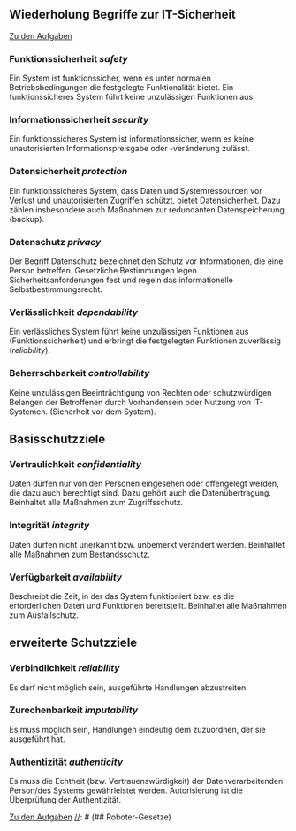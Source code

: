 ## Wiederholung Begriffe zur IT-Sicherheit

[Zu den Aufgaben](./02_it-sicherheit-aufgaben)

### Funktionssicherheit *safety*
Ein System ist funktionssicher, wenn es unter normalen Betriebsbedingungen die festgelegte Funktionalität bietet. Ein funktionssicheres System führt keine unzulässigen Funktionen aus.
### Informationssicherheit *security*
Ein funktionssicheres System ist informationssicher, wenn es keine unautorisierten Informationspreisgabe oder -veränderung zulässt.
### Datensicherheit *protection*
Ein funktionssicheres System, dass Daten und Systemressourcen vor Verlust und unautorisierten Zugriffen schützt, bietet Datensicherheit. Dazu zählen insbesondere auch Maßnahmen zur redundanten Datenspeicherung (backup).
### Datenschutz *privacy*
Der Begriff Datenschutz bezeichnet den Schutz vor Informationen, die eine Person betreffen. Gesetzliche Bestimmungen legen Sicherheitsanforderungen fest und regeln das informationelle Selbstbestimmungsrecht.
### Verlässlichkeit *dependability*
Ein verlässliches System führt keine unzulässigen Funktionen aus (Funktionssicherheit) und erbringt die festgelegten Funktionen zuverlässig (*reliability*).
### Beherrschbarkeit *controllability*
Keine unzulässigen Beeinträchtigung von Rechten oder schutzwürdigen Belangen der Betroffenen durch Vorhandensein oder Nutzung von IT-Systemen. (Sicherheit vor dem System).

## Basisschutzziele
### Vertraulichkeit *confidentiality*
Daten dürfen nur von den Personen eingesehen oder offengelegt werden, die dazu auch berechtigt sind. Dazu gehört auch die Datenübertragung. Beinhaltet alle Maßnahmen zum Zugriffsschutz. 
### Integrität *integrity*
Daten dürfen nicht unerkannt bzw. unbemerkt verändert werden. Beinhaltet alle Maßnahmen zum Bestandsschutz.
### Verfügbarkeit *availability*
Beschreibt die Zeit, in der das System funktioniert bzw. es die erforderlichen Daten und Funktionen bereitstellt. Beinhaltet alle Maßnahmen zum Ausfallschutz.

## erweiterte Schutzziele
### Verbindlichkeit *reliability*
Es darf nicht möglich sein, ausgeführte Handlungen abzustreiten.
### Zurechenbarkeit *imputability*
Es muss möglich sein, Handlungen eindeutig dem zuzuordnen, der sie ausgeführt hat.
### Authentizität *authenticity*
Es muss die Echtheit (bzw. Vertrauenswürdigkeit) der Datenverarbeitenden Person/des Systems gewährleistet werden. Autorisierung ist die Überprüfung der Authentizität.


[Zu den Aufgaben](./02_it-sicherheit-aufgaben)
[//]: # (## Roboter-Gesetze)

[//]: # ()
[//]: # (0.	Ein Roboter darf die Menschheit nicht verletzen und auch nicht durch Untätigkeit zulassen, dass die Menschheit zu Schaden kommt.)

[//]: # (1.	Ein Roboter darf einen Menschen nicht verletzen und auch nicht durch Untätigkeit zulassen, dass ein Mensch zu Schaden kommt.)

[//]: # (2.	Ein Roboter muss einem Menschen gehorchen, es sei denn, das erste Gesetz würde verletzt.)

[//]: # (3.	Ein Roboter muss seine eigene Existenz beschützen, es sei denn, das erste oder zweite Gesetz würde verletzt.)
